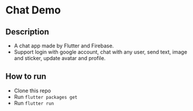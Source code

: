 # Chat Demo

## Description
* A chat app made by Flutter and Firebase.
* Support login with google account, chat with any user, send text, image and sticker, update avatar and profile.

## How to run
* Clone this repo
* Run `flutter packages get`
* Run `flutter run` 
